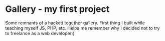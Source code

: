 # Gallery - my first project
Some remnants of a hacked together gallery. First thing I built while teaching myself JS, PHP, etc. 
Helps me remember why I decided not to try to freelance as a web developer:)
